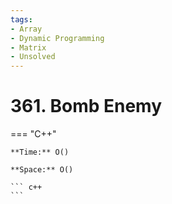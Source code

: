 ```yaml
---
tags:
- Array
- Dynamic Programming
- Matrix
- Unsolved
---
```



# 361. Bomb Enemy

=== "C++"

    **Time:** O()

    **Space:** O()

    ``` c++
    ```